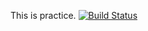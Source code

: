 This is practice.
[![Build Status](http://20.243.25.214:8080/buildStatus/icon?job=connect-to-jenkins)](http://20.243.25.214:8080/job/connect-to-jenkins/)
